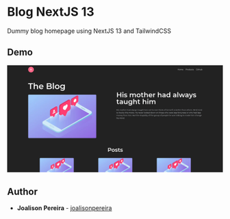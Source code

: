 <h1 align="left">
  <strong>Blog NextJS 13</strong>
</h1>
<p align="left">
  Dummy blog homepage using NextJS 13 and TailwindCSS
</p>

## Demo

![](./docs/print.png)

## Author

- **Joalison Pereira** - [joalisonpereira](https://github.com/joalisonpereira)

